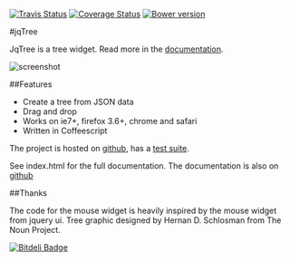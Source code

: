 [![Travis Status](https://secure.travis-ci.org/mbraak/jqTree.png)](http://travis-ci.org/mbraak/jqTree) [![Coverage Status](https://coveralls.io/repos/mbraak/jqTree/badge.png?branch=dev)](https://coveralls.io/r/mbraak/jqTree?branch=dev) [![Bower version](https://badge.fury.io/bo/jqtree.png)](http://badge.fury.io/bo/jqtree)

#jqTree

JqTree is a tree widget. Read more in the [documentation](http://mbraak.github.io/jqTree/).

![screenshot](https://raw.github.com/mbraak/jqTree/master/screenshot.png)

##Features

* Create a tree from JSON data
* Drag and drop
* Works on ie7+, firefox 3.6+, chrome and safari
* Written in Coffeescript

The project is hosted on [github](https://github.com/mbraak/jqTree), has a [test suite](http://mbraak.github.io/jqTree/test/test.html).

See index.html for the full documentation. The documentation is also on [github](http://mbraak.github.io/jqTree/)

##Thanks

The code for the mouse widget is heavily inspired by the mouse widget from jquery ui.
Tree graphic designed by Hernan D. Schlosman from The Noun Project.


[![Bitdeli Badge](https://d2weczhvl823v0.cloudfront.net/mbraak/jqtree/trend.png)](https://bitdeli.com/free "Bitdeli Badge")

